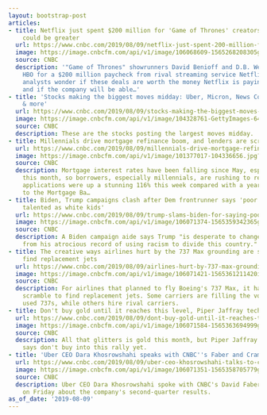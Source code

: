 ```yaml
---
layout: bootstrap-post
articles:
- title: Netflix just spent $200 million for 'Game of Thrones' creators, but the cost
    could be greater
  url: https://www.cnbc.com/2019/08/09/netflix-just-spent-200-million-for-game-of-thrones-creators.html
  image: https://image.cnbcfm.com/api/v1/image/106068609-1565268208305gettyimages-1134792458.jpeg?v=1565268223
  source: CNBC
  description: '"Game of Thrones" showrunners David Benioff and D.B. Weiss are leaving
    HBO for a $200 million paycheck from rival streaming service Netflix. However,
    analysts wonder if these deals are worth the money Netflix is paying for them
    and if the company will be able…'
- title: 'Stocks making the biggest moves midday: Uber, Micron, News Corp., Dropbox
    & more'
  url: https://www.cnbc.com/2019/08/09/stocks-making-the-biggest-moves-midday-uber-micron-news-corp-cbs-dropbox.html
  image: https://image.cnbcfm.com/api/v1/image/104328761-GettyImages-648829398.jpg?v=1565368813
  source: CNBC
  description: These are the stocks posting the largest moves midday.
- title: Millennials drive mortgage refinance boom, and lenders are scrambling
  url: https://www.cnbc.com/2019/08/09/millennials-drive-mortgage-refinance-boom-and-lenders-are-scrambling.html
  image: https://image.cnbcfm.com/api/v1/image/101377017-104336656.jpg?v=1565363682
  source: CNBC
  description: Mortgage interest rates have been falling since May, especially sharply
    this month, so borrowers, especially millennials, are rushing to refinance. Refinance
    applications were up a stunning 116% this week compared with a year ago, according
    to the Mortgage Ba…
- title: Biden, Trump campaigns clash after Dem frontrunner says 'poor kids' are 'as
    talented as white kids'
  url: https://www.cnbc.com/2019/08/09/trump-slams-biden-for-saying-poor-kids-are-as-talented-as-white-kids.html
  image: https://image.cnbcfm.com/api/v1/image/106071374-1565359342365gettyimages-1166870287.jpeg?v=1565359377
  source: CNBC
  description: A Biden campaign aide says Trump "is desperate to change the subject
    from his atrocious record of using racism to divide this country."
- title: The creative ways airlines hurt by the 737 Max grounding are scrambling to
    find replacement jets
  url: https://www.cnbc.com/2019/08/09/airlines-hurt-by-737-max-grounding-are-scrambling-to-find-replacements.html
  image: https://image.cnbcfm.com/api/v1/image/106071421-1565361211420img_2305.jpg?v=1565361216
  source: CNBC
  description: For airlines that planned to fly Boeing's 737 Max, it has become a
    scramble to find replacement jets. Some carriers are filling the void by purchasing
    used 737s, while others hire rival carriers.
- title: Don't buy gold until it reaches this level, Piper Jaffray technician says
  url: https://www.cnbc.com/2019/08/09/dont-buy-gold-until-it-reaches-this-level-technician-says.html
  image: https://image.cnbcfm.com/api/v1/image/106071584-1565363694999gettyimages-951079756.jpeg?v=1565363721
  source: CNBC
  description: All that glitters is gold this month, but Piper Jaffray's Craig Johnson
    says don't buy into this rally yet.
- title: 'Uber CEO Dara Khosrowshahi speaks with CNBC''s Faber and Cramer: Full transcript'
  url: https://www.cnbc.com/2019/08/09/uber-ceo-khosrowshahi-talks-to-cnbc-after-q2-earnings-full-transcript.html
  image: https://image.cnbcfm.com/api/v1/image/106071351-1565358705779gettyimages-1153792828.jpeg?v=1565363087
  source: CNBC
  description: Uber CEO Dara Khosrowshahi spoke with CNBC's David Faber and Jim Cramer
    on Friday about the company's second-quarter results.
as_of_date: '2019-08-09'
---
```


